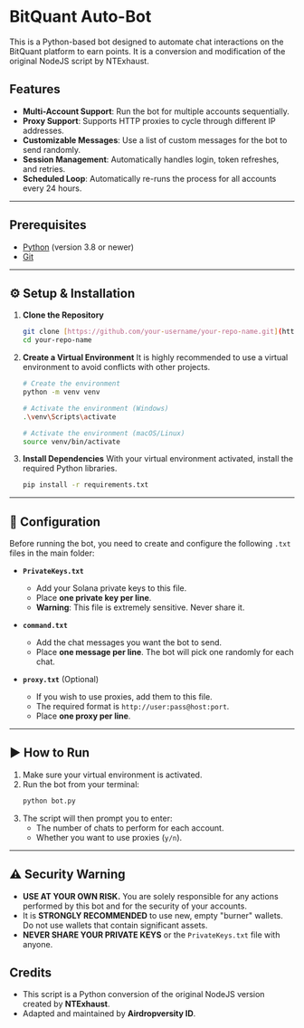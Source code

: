 # BitQuant Auto-Bot

This is a Python-based bot designed to automate chat interactions on the BitQuant platform to earn points. It is a conversion and modification of the original NodeJS script by NTExhaust.

## Features

* **Multi-Account Support**: Run the bot for multiple accounts sequentially.
* **Proxy Support**: Supports HTTP proxies to cycle through different IP addresses.
* **Customizable Messages**: Use a list of custom messages for the bot to send randomly.
* **Session Management**: Automatically handles login, token refreshes, and retries.
* **Scheduled Loop**: Automatically re-runs the process for all accounts every 24 hours.

---

## Prerequisites

* [Python](https://www.python.org/downloads/) (version 3.8 or newer)
* [Git](https://git-scm.com/downloads/)

---

## ⚙️ Setup & Installation

1.  **Clone the Repository**
    ```bash
    git clone [https://github.com/your-username/your-repo-name.git](https://github.com/your-username/your-repo-name.git)
    cd your-repo-name
    ```

2.  **Create a Virtual Environment**
    It is highly recommended to use a virtual environment to avoid conflicts with other projects.
    ```bash
    # Create the environment
    python -m venv venv
    ```
    ```bash
    # Activate the environment (Windows)
    .\venv\Scripts\activate
    ```
    ```bash
    # Activate the environment (macOS/Linux)
    source venv/bin/activate
    ```

3.  **Install Dependencies**
    With your virtual environment activated, install the required Python libraries.
    ```bash
    pip install -r requirements.txt
    ```
---

## 📝 Configuration

Before running the bot, you need to create and configure the following `.txt` files in the main folder:

* **`PrivateKeys.txt`**
    * Add your Solana private keys to this file.
    * Place **one private key per line**.
    * **Warning**: This file is extremely sensitive. Never share it.

* **`command.txt`**
    * Add the chat messages you want the bot to send.
    * Place **one message per line**. The bot will pick one randomly for each chat.

* **`proxy.txt`** (Optional)
    * If you wish to use proxies, add them to this file.
    * The required format is `http://user:pass@host:port`.
    * Place **one proxy per line**.

---

## ▶️ How to Run

1.  Make sure your virtual environment is activated.
2.  Run the bot from your terminal:
    ```bash
    python bot.py
    ```
3.  The script will then prompt you to enter:
    * The number of chats to perform for each account.
    * Whether you want to use proxies (`y/n`).

---

## ⚠️ Security Warning

* **USE AT YOUR OWN RISK.** You are solely responsible for any actions performed by this bot and for the security of your accounts.
* It is **STRONGLY RECOMMENDED** to use new, empty "burner" wallets. Do not use wallets that contain significant assets.
* **NEVER SHARE YOUR PRIVATE KEYS** or the `PrivateKeys.txt` file with anyone.

## Credits

* This script is a Python conversion of the original NodeJS version created by **NTExhaust**.
* Adapted and maintained by **Airdropversity ID**.
